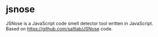 jsnose
======

JSNose is a JavaScript code smell detector tool written in JavaScript. Based on https://github.com/saltlab/JSNose code. 
